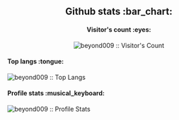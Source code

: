 <!--
**beyond009/beyond009** is a ✨ _special_ ✨ repository because its `README.md` (this file) appears on your GitHub profile.

Here are some ideas to get you started:

- 🔭 I’m currently working on ...
- 🌱 I’m currently learning ...
- 👯 I’m looking to collaborate on ...
- 🤔 I’m looking for help with ...
- 💬 Ask me about ...
- 📫 How to reach me: ...
- 😄 Pronouns: ...
- ⚡ Fun fact: ...
-->
<h2 align="center">Github stats :bar_chart:</h2>

<h4 align="center">Visitor's count :eyes:</h4>

<p align="center"><img src="https://profile-counter.glitch.me/{beyond009}/count.svg" alt="beyond009 :: Visitor's Count" /></p>

<h4>Top langs :tongue:</h4>

<p><img src="https://github-readme-stats.vercel.app/api/top-langs/?username=beyond009&langs_count=10&theme=tokyonight&layout=compact" alt="beyond009 :: Top Langs" /></p>

<h4>Profile stats :musical_keyboard:</h4>

<p><img src="https://github-readme-stats.vercel.app/api?username=beyond009&show_icons=true&theme=synthwave" alt="beyond009 :: Profile Stats" /></p>


